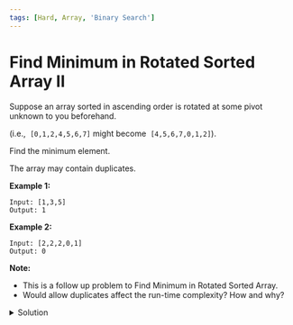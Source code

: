 ```yaml
---
tags: [Hard, Array, 'Binary Search']
---
```


# Find Minimum in Rotated Sorted Array II

Suppose an array sorted in ascending order is rotated at some pivot unknown to you beforehand.

(i.e.,  `[0,1,2,4,5,6,7]` might become  `[4,5,6,7,0,1,2]`).

Find the minimum element.

The array may contain duplicates.

**Example 1:**

```
Input: [1,3,5]
Output: 1
```

**Example 2:**

```
Input: [2,2,2,0,1]
Output: 0
```

**Note:**

-   This is a follow up problem to Find Minimum in Rotated Sorted Array.
-   Would allow duplicates affect the run-time complexity? How and why?

<details>
<summary>Solution</summary>

```javascript
/**
 * @param {number[]} nums
 * @return {number}
 */
var findMin = function (nums) {
	var left = 0;
	var right = nums.length - 1;
	var mid = 0;
	while (left < right) {
		mid = Math.floor((left + right) / 2);
		if (nums[mid] > nums[right]) {
			left = mid + 1;
		} else if (nums[mid] < nums[right]) {
			right = mid;
		} else {
			right--;
		}
	}
	return nums[left];
};
```

**Complexity:**

-   Time complexity : O(n).
-   Space complexity : O(n).

</details>
